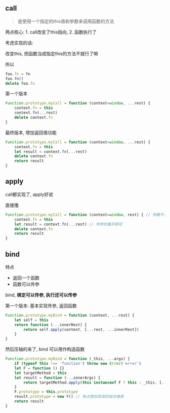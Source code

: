 ## call

> 是使用一个指定的this值和参数来调用函数的方法

两点核心: 1. call改变了this指向, 2. 函数执行了

考虑实现的话:

改变this, 把函数当成指定this的方法不就行了嘛

所以

```js
foo.fn = fn
foo.fn()
delete foo.fn
```

第一个版本

```js
Function.prototype.myCall = function (context=window, ...rest) {
    context.fn = this
    context.fn(...rest)
    delete context.fn
}
```



最终版本, 增加返回值功能

```js
Function.prototype.myCall = function (context=window, ...rest) {
    context.fn = this
    let result = context.fn(...rest)
    delete context.fn
    return result
}
```



## apply

call都实现了, apply好说

直接撸

```js
Function.prototype.myCall = function (context=window, rest) { // 参数不需要展开
    context.fn = this
    let result = context.fn(...rest) // 传参时展开即可
    delete context.fn
    return result
}
```



## bind

特点

- 返回一个函数
- 函数可以传参

bind, **绑定可以传参, 执行还可以传参**

第一个版本: 基本实现传参, 返回函数

```js
Function.prototype.myBind = function (context, ...rest) {
    let self = this
    return function (...innerRest) {
        return self.apply(context, [...rest, ...innerRest])
    }
}
```

然后压轴的来了, bind 可以用作构造函数

```js
Function.prototype.myBind = function (_this, ...args) {
    if (typeof this !== 'function') throw new Error('error')
    let F = function () {}
    let targetMethod = this
    let result = function (...innerArgs) {
        return targetMethod.apply(this instanceof F ? this : _this, [...args, ...innerArgs])
    }
    F.prototype = this.prototype
    result.prototype = new F() // 有点类似改良的组合继承
    return result
}
```



